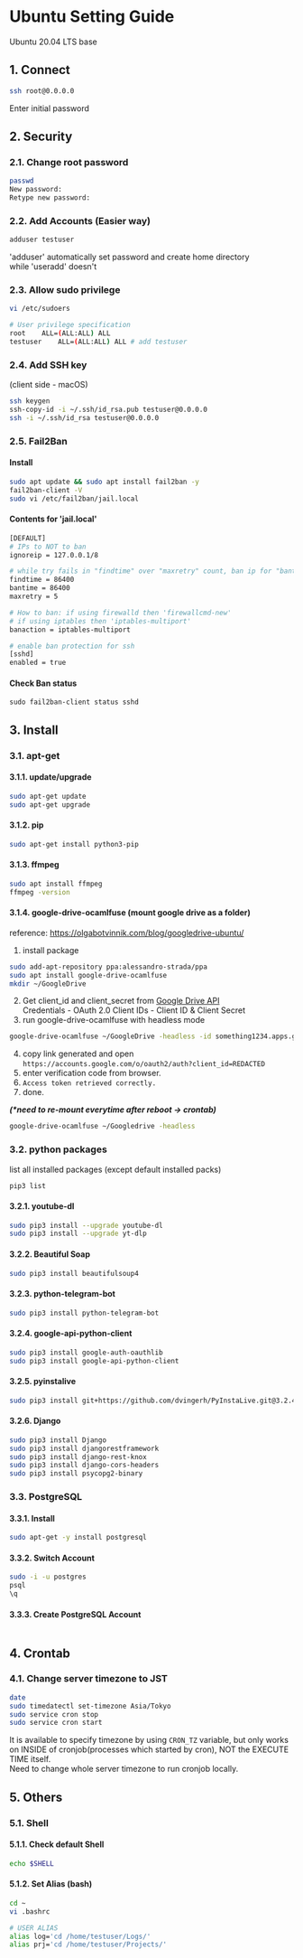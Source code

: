 # Ubuntu Setting Guide
Ubuntu 20.04 LTS base

## 1. Connect
``` sh
ssh root@0.0.0.0
```
Enter initial password

## 2. Security
### 2.1. Change root password
``` sh
passwd
New password: 
Retype new password: 
```
### 2.2. Add Accounts (Easier way)
``` sh
adduser testuser
```
'adduser' automatically set password and create home directory\
while 'useradd' doesn't
### 2.3. Allow sudo privilege
``` sh
vi /etc/sudoers

# User privilege specification
root	ALL=(ALL:ALL) ALL
testuser	ALL=(ALL:ALL) ALL # add testuser
```
### 2.4. Add SSH key
(client side - macOS)
``` sh
ssh keygen
ssh-copy-id -i ~/.ssh/id_rsa.pub testuser@0.0.0.0
ssh -i ~/.ssh/id_rsa testuser@0.0.0.0
```
### 2.5. Fail2Ban
#### Install
``` sh
sudo apt update && sudo apt install fail2ban -y
fail2ban-client -V
sudo vi /etc/fail2ban/jail.local
```
#### Contents for 'jail.local'
``` sh
[DEFAULT]
# IPs to NOT to ban
ignoreip = 127.0.0.1/8

# while try fails in "findtime" over "maxretry" count, ban ip for "bantime"
findtime = 86400
bantime = 86400
maxretry = 5

# How to ban: if using firewalld then 'firewallcmd-new'
# if using iptables then 'iptables-multiport'
banaction = iptables-multiport

# enable ban protection for ssh
[sshd]
enabled = true
```
#### Check Ban status
```
sudo fail2ban-client status sshd
```

## 3. Install
### 3.1. apt-get
#### 3.1.1. update/upgrade
``` sh
sudo apt-get update
sudo apt-get upgrade
```
#### 3.1.2. pip
``` sh
sudo apt-get install python3-pip
```
#### 3.1.3. ffmpeg
``` sh
sudo apt install ffmpeg
ffmpeg -version
```
#### 3.1.4. google-drive-ocamlfuse (mount google drive as a folder)
reference: https://olgabotvinnik.com/blog/googledrive-ubuntu/
1. install package
``` sh
sudo add-apt-repository ppa:alessandro-strada/ppa
sudo apt install google-drive-ocamlfuse
mkdir ~/GoogleDrive
```
2. Get client_id and client_secret from [Google Drive API](https://console.cloud.google.com/marketplace/product/google/drive.googleapis.com/)\
Credentials - OAuth 2.0 Client IDs - Client ID & Client Secret
3. run google-drive-ocamlfuse with headless mode
``` sh
google-drive-ocamlfuse ~/GoogleDrive -headless -id something1234.apps.googleusercontent.com -secret yoursecrethere
```
4. copy link generated and open ```https://accounts.google.com/o/oauth2/auth?client_id=REDACTED```
5. enter verification code from browser.
6. ```Access token retrieved correctly.```
7. done.

_**(\*need to re-mount everytime after reboot -> crontab)**_
``` sh
google-drive-ocamlfuse ~/Googledrive -headless
```

### 3.2. python packages
list all installed packages (except default installed packs)
``` sh
pip3 list
```
#### 3.2.1. youtube-dl
``` sh
sudo pip3 install --upgrade youtube-dl
sudo pip3 install --upgrade yt-dlp
```
#### 3.2.2. Beautiful Soap
``` sh
sudo pip3 install beautifulsoup4
```
#### 3.2.3. python-telegram-bot
``` sh
sudo pip3 install python-telegram-bot
```
#### 3.2.4. google-api-python-client
``` sh
sudo pip3 install google-auth-oauthlib
sudo pip3 install google-api-python-client
```
#### 3.2.5. pyinstalive
``` sh
sudo pip3 install git+https://github.com/dvingerh/PyInstaLive.git@3.2.4
```
#### 3.2.6. Django
``` sh
sudo pip3 install Django
sudo pip3 install djangorestframework
sudo pip3 install django-rest-knox
sudo pip3 install django-cors-headers
sudo pip3 install psycopg2-binary
```

### 3.3. PostgreSQL
#### 3.3.1. Install
``` sh
sudo apt-get -y install postgresql
```
#### 3.3.2. Switch Account
``` sh
sudo -i -u postgres
psql
\q
```
#### 3.3.3. Create PostgreSQL Account
```
```

## 4. Crontab
### 4.1. Change server timezone to JST
``` sh
date
sudo timedatectl set-timezone Asia/Tokyo
sudo service cron stop
sudo service cron start
```
It is available to specify timezone by using ```CRON_TZ``` variable, but only works on INSIDE of cronjob(processes which started by cron), NOT the EXECUTE TIME itself.\
Need to change whole server timezone to run cronjob locally.

## 5. Others
### 5.1. Shell
#### 5.1.1. Check default Shell
``` sh
echo $SHELL
```

#### 5.1.2. Set Alias (bash)
``` sh
cd ~
vi .bashrc

# USER ALIAS
alias log='cd /home/testuser/Logs/'
alias prj='cd /home/testuser/Projects/'
```

